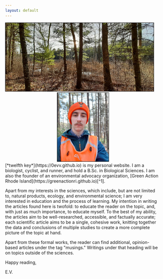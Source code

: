 ```yaml
---
layout: default
---
```

<div style="text-align:left"><img src="/assets/about/20200322_173952.jpg" alt="Late afternoon" width="480px" style="border:1px solid black"></div><div style="text-align:center"><img src="/assets/about/20200315_164329.jpg" alt="Elliot Vosburgh, the author" height="222px" style="border:1px solid black"></div>[*twelfth key*](https://0evv.github.io) is my personal website. I am a biologist, cyclist, and runner, and hold a B.Sc. in Biological Sciences. I am also the founder of an environmental advocacy organization, [Green Action Rhode Island](https://greenactionri.github.io)[^1].

Apart from my interests in the sciences, which include, but are not limited to, natural products, ecology, and environmental science; I am very interested in education and the process of learning. My intention in writing the articles found here is twofold: to educate the reader on the topic, and, with just as much importance, to educate myself. To the best of my ability, the articles aim to be well-researched, accessible, and factually accurate; each scientific article aims to be a single, cohesive work, knitting together the data and conclusions of multiple studies to create a more complete picture of the topic at hand.

Apart from these formal works, the reader can find additional, opinion-based articles under the tag "musings." Writings under that heading will be on topics outside of the sciences.

Happy reading,

E.V.

[^1]: As of 14 April 2020, the site is under construction and has been temporarily taken offline. We anticipate a launch of the site shortly.
